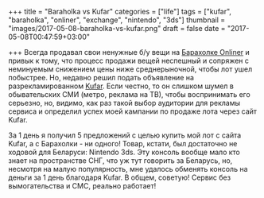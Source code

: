 +++
title = "Baraholka vs Kufar"
categories = ["life"]
tags = ["kufar", "baraholka", "onliner", "exchange", "nintendo", "3ds"]
thumbnail = "images/2017-05-08-baraholka-vs-kufar.png"
draft = false
date = "2017-05-08T00:47:59+03:00"

+++
Всегда продавал свои ненужные б/у вещи на [Барахолке Onliner](http://baraholka.onliner.by) и привык к тому, что процесс продажи вещей неспешный и сопряжен с неминуемым снижением цены ниже среднерыночной, чтобы лот ушел побыстрее. Но, недавно решил подать объявление на разрекламированном [Kufar](https://www.kufar.by/). Если честно, то он слишком шумел в обывательских СМИ (метро, реклама на ТВ), чтобы воспринимать его серьезно, но, видимо, как раз такой выбор аудитории для рекламы сервиса и определил успех моей кампании по продаже лота через сайт Kufar.

За 1 день я получил 5 предложений с целью купить мой лот с сайта Kufar, а с Барахолки - ни одного!
Товар, кстати, был достаточно не ходовой для Беларуси: Nintendo 3ds. Эту консоль вообще мало кто знает на пространстве СНГ, что уж тут говорить за Беларусь, но, несмотря на малую популярность, мне удалось обменять консоль на деньги за 1 день благодаря Kufar.
В общем, советую! Сервис без вымогательства и СМС, реально работает!
